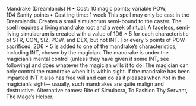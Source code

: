 Mandrake (Dreamlands) H
• Cost:  10 magic points; variable POW;  
1D4 Sanity points
•
 Cast
ing time: 1 week
This spell may only be cast in the Dreamlands. Creates 
a small simulacrum semi-bound to the caster. The spell 
requires a living mandrake root and a week of ritual. A 
faceless, semi-living simulacrum is created with a value 
of 1D6 × 5 for each characteristic of STR, CON, SIZ, 
POW, and DEX, but not INT. For every 5 points of POW 
sacrificed, 2D6 × 5 is added to one of the mandrake’s 
characteristics, including INT, chosen by the magician. 
The mandrake is under the magician’s mental control 
(unless they have given it some INT, see following) and 
does whatever the magician wills it to do. The magician 
can only control the mandrake when it is within sight. If 
the mandrake has been imparted INT it also has free will 
and can do as it pleases when not in the magician’s sight—
usually, such mandrakes are quite malign and destructive.
Alternative names: Rite of Simulacra, To Fashion Thy 
Servant, The Mage’s Helper.
